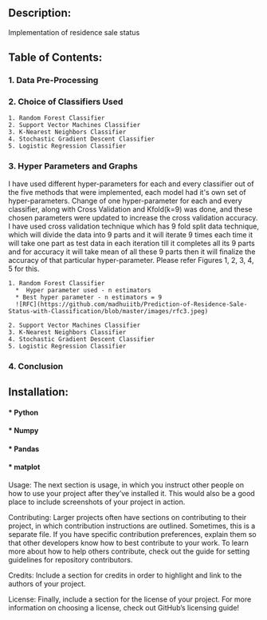 
## Description: 
Implementation of residence sale status 


## Table of Contents: 
### 1. Data Pre-Processing
### 2. Choice of Classifiers Used
    1. Random Forest Classifier
    2. Support Vector Machines Classifier
    3. K-Nearest Neighbors Classifier
    4. Stochastic Gradient Descent Classifier
    5. Logistic Regression Classifier
### 3. Hyper Parameters and Graphs
I have used different hyper-parameters for each and every classifier out of the five methods that were
implemented, each model had it's own set of hyper-parameters. Change of one hyper-parameter for each
and every classifier, along with Cross Validation and Kfold(k=9) was done, and these chosen parameters
were updated to increase the cross validation accuracy. I have used cross validation technique which has
9 fold split data technique, which will divide the data into 9 parts and it will iterate 9 times each time
it will take one part as test data in each iteration till it completes all its 9 parts and for accuracy it will
take mean of all these 9 parts then it will finalize the accuracy of that particular hyper-parameter.
Please refer Figures 1, 2, 3, 4, 5 for this.

    1. Random Forest Classifier
      *  Hyper parameter used - n estimators
      * Best hyper parameter - n estimators = 9
      ![RFC](https://github.com/madhuiitb/Prediction-of-Residence-Sale-Status-with-Classification/blob/master/images/rfc3.jpeg)

    2. Support Vector Machines Classifier
    3. K-Nearest Neighbors Classifier
    4. Stochastic Gradient Descent Classifier
    5. Logistic Regression Classifier
### 4. Conclusion

## Installation:
#### * Python
#### * Numpy
#### * Pandas
#### * matplot

Usage: The next section is usage, in which you instruct other people on how to use your project after they’ve installed it. This would also be a good place to include screenshots of your project in action.

Contributing: Larger projects often have sections on contributing to their project, in which contribution instructions are outlined. Sometimes, this is a separate file. If you have specific contribution preferences, explain them so that other developers know how to best contribute to your work. To learn more about how to help others contribute, check out the guide for setting guidelines for repository contributors.

Credits: Include a section for credits in order to highlight and link to the authors of your project.

License: Finally, include a section for the license of your project. For more information on choosing a license, check out GitHub’s licensing guide!
